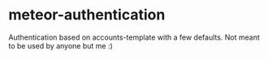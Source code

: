 meteor-authentication
=====================

Authentication based on accounts-template with a few defaults. Not meant to be used by anyone but me :)
